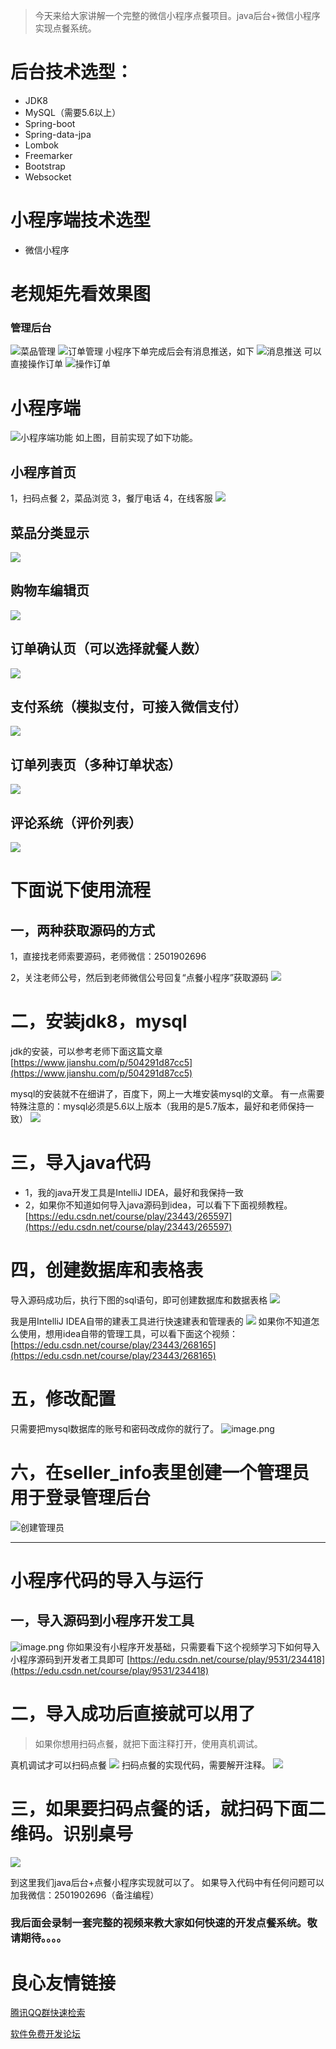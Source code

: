 > 今天来给大家讲解一个完整的微信小程序点餐项目。java后台+微信小程序实现点餐系统。

# 后台技术选型：
- JDK8
- MySQL（需要5.6以上）
- Spring-boot
- Spring-data-jpa
- Lombok
- Freemarker
- Bootstrap
- Websocket

# 小程序端技术选型
- 微信小程序

# 老规矩先看效果图
### 管理后台
![菜品管理](https://imgconvert.csdnimg.cn/aHR0cHM6Ly91cGxvYWQtaW1hZ2VzLmppYW5zaHUuaW8vdXBsb2FkX2ltYWdlcy82MjczNzEzLTkyODAxNzI3OGY0NjVjYmQucG5n)
![订单管理](https://imgconvert.csdnimg.cn/aHR0cHM6Ly91cGxvYWQtaW1hZ2VzLmppYW5zaHUuaW8vdXBsb2FkX2ltYWdlcy82MjczNzEzLTRlZGVkZTMzZmFhN2VhNzIucG5n)
小程序下单完成后会有消息推送，如下
![消息推送](https://imgconvert.csdnimg.cn/aHR0cHM6Ly91cGxvYWQtaW1hZ2VzLmppYW5zaHUuaW8vdXBsb2FkX2ltYWdlcy82MjczNzEzLTIzOTFhODMwOTE3NDA5OTEucG5n)
可以直接操作订单
![操作订单](https://imgconvert.csdnimg.cn/aHR0cHM6Ly91cGxvYWQtaW1hZ2VzLmppYW5zaHUuaW8vdXBsb2FkX2ltYWdlcy82MjczNzEzLTViMjViZDFlNTY5MTEzZTMucG5n)

# 小程序端
![小程序端功能](https://imgconvert.csdnimg.cn/aHR0cHM6Ly91cGxvYWQtaW1hZ2VzLmppYW5zaHUuaW8vdXBsb2FkX2ltYWdlcy82MjczNzEzLThkNmMyYjgxNzAxZDMyY2QucG5n)
如上图，目前实现了如下功能。

## 小程序首页
1，扫码点餐
2，菜品浏览
3，餐厅电话
4，在线客服
![](https://imgconvert.csdnimg.cn/aHR0cHM6Ly91cGxvYWQtaW1hZ2VzLmppYW5zaHUuaW8vdXBsb2FkX2ltYWdlcy82MjczNzEzLTQxMGQ5M2Q1Y2E5ZDBkYjUucG5n)
## 菜品分类显示
![](https://imgconvert.csdnimg.cn/aHR0cHM6Ly91cGxvYWQtaW1hZ2VzLmppYW5zaHUuaW8vdXBsb2FkX2ltYWdlcy82MjczNzEzLThjMDM1Y2Q4MTI0M2E5YmEucG5n)

## 购物车编辑页
![](https://imgconvert.csdnimg.cn/aHR0cHM6Ly91cGxvYWQtaW1hZ2VzLmppYW5zaHUuaW8vdXBsb2FkX2ltYWdlcy82MjczNzEzLWJlNGNhZTBlMTFlYzJhMTcucG5n)

## 订单确认页（可以选择就餐人数）
![](https://imgconvert.csdnimg.cn/aHR0cHM6Ly91cGxvYWQtaW1hZ2VzLmppYW5zaHUuaW8vdXBsb2FkX2ltYWdlcy82MjczNzEzLTM0MDAxN2MxMjZmMmRiZjAucG5n)
## 支付系统（模拟支付，可接入微信支付）
![](https://imgconvert.csdnimg.cn/aHR0cHM6Ly91cGxvYWQtaW1hZ2VzLmppYW5zaHUuaW8vdXBsb2FkX2ltYWdlcy82MjczNzEzLTA1NThjMDk2MDcyZDgzYjgucG5n)

## 订单列表页（多种订单状态）
![](https://imgconvert.csdnimg.cn/aHR0cHM6Ly91cGxvYWQtaW1hZ2VzLmppYW5zaHUuaW8vdXBsb2FkX2ltYWdlcy82MjczNzEzLWI5YjE2YjE0M2FkNWM2MGYucG5n)

## 评论系统（评价列表）
![](https://imgconvert.csdnimg.cn/aHR0cHM6Ly91cGxvYWQtaW1hZ2VzLmppYW5zaHUuaW8vdXBsb2FkX2ltYWdlcy82MjczNzEzLTFlYWIxNWQxMjBhNDI1MzcucG5n)


# 下面说下使用流程
## 一，两种获取源码的方式
1，直接找老师索要源码，老师微信：2501902696

2，关注老师公号，然后到老师微信公号回复“点餐小程序”获取源码
![](https://imgconvert.csdnimg.cn/aHR0cHM6Ly91cGxvYWQtaW1hZ2VzLmppYW5zaHUuaW8vdXBsb2FkX2ltYWdlcy82MjczNzEzLTViNzA1Zjk1MGEzNWM1MDEucG5n)


# 二，安装jdk8，mysql
jdk的安装，可以参考老师下面这篇文章
[https://www.jianshu.com/p/504291d87cc5](https://www.jianshu.com/p/504291d87cc5)

mysql的安装就不在细讲了，百度下，网上一大堆安装mysql的文章。
有一点需要特殊注意的：mysql必须是5.6以上版本（我用的是5.7版本，最好和老师保持一致）
![](https://imgconvert.csdnimg.cn/aHR0cHM6Ly91cGxvYWQtaW1hZ2VzLmppYW5zaHUuaW8vdXBsb2FkX2ltYWdlcy82MjczNzEzLTc5NzMxOWNjMzgyY2Q1MjMucG5n)

# 三，导入java代码
- 1，我的java开发工具是IntelliJ IDEA，最好和我保持一致
- 2，如果你不知道如何导入java源码到idea，可以看下下面视频教程。
[https://edu.csdn.net/course/play/23443/265597](https://edu.csdn.net/course/play/23443/265597)


# 四，创建数据库和表格表
导入源码成功后，执行下图的sql语句，即可创建数据库和数据表格
![](https://imgconvert.csdnimg.cn/aHR0cHM6Ly91cGxvYWQtaW1hZ2VzLmppYW5zaHUuaW8vdXBsb2FkX2ltYWdlcy82MjczNzEzLTQ0YzQwZTUzZDRkMTkxZjEucG5n)

我是用IntelliJ IDEA自带的建表工具进行快速建表和管理表的
![](https://imgconvert.csdnimg.cn/aHR0cHM6Ly91cGxvYWQtaW1hZ2VzLmppYW5zaHUuaW8vdXBsb2FkX2ltYWdlcy82MjczNzEzLWYyNGE0OTE2NGQ5MDcwNWMucG5n)
如果你不知道怎么使用，想用idea自带的管理工具，可以看下面这个视频：
[https://edu.csdn.net/course/play/23443/268165](https://edu.csdn.net/course/play/23443/268165)

# 五，修改配置
只需要把mysql数据库的账号和密码改成你的就行了。
![image.png](https://imgconvert.csdnimg.cn/aHR0cHM6Ly91cGxvYWQtaW1hZ2VzLmppYW5zaHUuaW8vdXBsb2FkX2ltYWdlcy82MjczNzEzLThiOWI4M2ZiYWY0ZmRlMjcucG5n)
# 六，在seller_info表里创建一个管理员用于登录管理后台
![创建管理员](https://imgconvert.csdnimg.cn/aHR0cHM6Ly91cGxvYWQtaW1hZ2VzLmppYW5zaHUuaW8vdXBsb2FkX2ltYWdlcy82MjczNzEzLTA5ZTBiOWM0YjMyOWQwMmMucG5n)

---
# 小程序代码的导入与运行
##  一，导入源码到小程序开发工具
![image.png](https://imgconvert.csdnimg.cn/aHR0cHM6Ly91cGxvYWQtaW1hZ2VzLmppYW5zaHUuaW8vdXBsb2FkX2ltYWdlcy82MjczNzEzLTc4YTJlNTU2YjFhNjU3MjYucG5n)
你如果没有小程序开发基础，只需要看下这个视频学习下如何导入小程序源码到开发者工具即可
[https://edu.csdn.net/course/play/9531/234418](https://edu.csdn.net/course/play/9531/234418)

# 二，导入成功后直接就可以用了
> 如果你想用扫码点餐，就把下面注释打开，使用真机调试。

真机调试才可以扫码点餐
![](https://imgconvert.csdnimg.cn/aHR0cHM6Ly91cGxvYWQtaW1hZ2VzLmppYW5zaHUuaW8vdXBsb2FkX2ltYWdlcy82MjczNzEzLTVlNGI5MWNhYTY4ZTAxNDgucG5n)
扫码点餐的实现代码，需要解开注释。
![](https://imgconvert.csdnimg.cn/aHR0cHM6Ly91cGxvYWQtaW1hZ2VzLmppYW5zaHUuaW8vdXBsb2FkX2ltYWdlcy82MjczNzEzLTI2MzdlNmJkOTA0ZWVjMGIucG5n)

# 三，如果要扫码点餐的话，就扫码下面二维码。识别桌号
![](https://imgconvert.csdnimg.cn/aHR0cHM6Ly91cGxvYWQtaW1hZ2VzLmppYW5zaHUuaW8vdXBsb2FkX2ltYWdlcy82MjczNzEzLWMzMGU4OTk3ZTg1MzQxYmYucG5n)

到这里我们java后台+点餐小程序实现就可以了。
如果导入代码中有任何问题可以加我微信：2501902696（备注编程）

### 我后面会录制一套完整的视频来教大家如何快速的开发点餐系统。敬请期待。。。。











 # 良心友情链接

[腾讯QQ群快速检索](http://u.720life.cn/s/8cf73f7c)

[软件免费开发论坛](http://u.720life.cn/s/bbb01dc0)